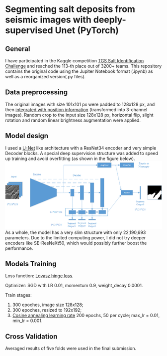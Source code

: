# Segmenting salt deposits from seismic images with deeply-supervised Unet (PyTorch)

## General
I have participated in the Kaggle competition [TGS Salt Identification Challenge](https://www.kaggle.com/c/tgs-salt-identification-challenge) and reached the 113-th place out of 3200+ teams. This repository contains the original code using the Jupiter Notebook format (.ipynb) as well as a reorganized version(.py files).

## Data preprocessing
The original images with size 101x101 px were padded to 128x128 px, and then [integrated with position information](https://eng.uber.com/coordconv/) (transformed into 3-channel images). Random crop to the input size 128x128 px, horizontal flip, slight rotation and random linear brightness augmentation were applied.

## Model design
I used a [U-Net](https://arxiv.org/abs/1505.04597) like architecture with a ResNet34 encoder and very simple Decoder blocks. A special deep supervision structure was added to speed up training and avoid overfitting (as shown in the figure below). ![General scheme](saltdeeps.png) As a whole, the model has a very slim structure with only 22,190,693 parameters. Due to the limited computing power, I did not try deeper encoders like SE-ResNeXt50, which would possibly further boost the performance.

## Models Training
Loss function: [Lovasz hinge loss](https://arxiv.org/abs/1705.08790).

Optimizer: SGD with LR 0.01, momentum 0.9, weight_decay 0.0001.

Train stages:

1) 300 epoches, image size 128x128;
2) 300 epoches, resized to 192x192;
3) [Cosine annealing learning rate](https://openreview.net/forum?id=BJYwwY9ll) 200 epochs, 50 per cycle; max_lr = 0.01, min_lr = 0.001.

## Cross Validation
Averaged results of five folds were used in the final submission.


